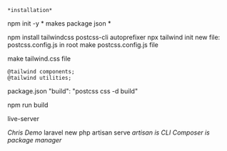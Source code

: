 	*installation*

npm init -y              *   makes package json *

npm install tailwindcss postcss-cli autoprefixer
npx tailwind init
new file: postcss.config.js in root
make postcss.config.js file

make tailwind.css file 
``` @tailwind base;
@tailwind components;
@tailwind utilities;
```

package.json 
"build": "postcss css -d build"

npm run build

live-server



*Chris Demo*
laravel new
php artisan serve  *artisan is CLI* *Composer is package manager*